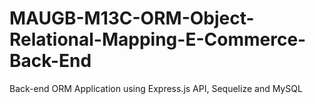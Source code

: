# MAUGB-M13C-ORM-Object-Relational-Mapping-E-Commerce-Back-End
Back-end ORM Application using Express.js API, Sequelize and MySQL

